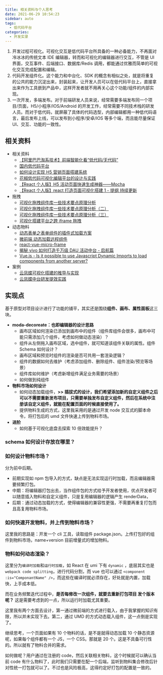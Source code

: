 ```yaml
---
title: 相关资料与个人思考
date: 2021-06-29 10:54:23
sidebar: auto
tags:
  - 低代码平台
categories:
  - 开发实录
---
```


1. 开发过程可视化。可视化交互是低代码平台所具备的一种必备能力，不再面对冷冰冰的传统文本 IDE 编辑器，转而和可视化的编辑器进行交互，不管是 UI 界面，交互事件、后端接口、数据库/Redis 调用，都能通过优雅而简单的可视化交互完成配置和编辑。
2. 代码开发组件化。这个能力和中台化、SDK 的概念有相似之处，就是将重复的公共的能力沉淀出来，封装起来，让开发人员可以在低代码平台上，直接拿出来作为工具嵌到产品中，这样开发者就不用再关心这个功能/组件的内部实现。
3. 一次开发，多端发布。对于前端研发人员来说，经常需要多端发布同一个项目/页面，H5/小程序/IOS/Android 的开发工作，经常需要不同技术栈的研发人员。而对于低代码，就屏蔽了具体的代码选型，内部编辑都用一种低代码语言，最后发布上线，可以发布到小程序/安卓/IOS 等多个端，而且能尽量保证 UI、交互、功能的一致性。

## 相关资料

- 相关资料
  - [【阿里巴巴淘系技术】前端智能化看“低代码/无代码”](https://juejin.cn/post/6959794588898820127)
  - [国内低代码平台](https://github.com/taowen/awesome-lowcode)
  - [如何设计实现 H5 营销页面搭建系统](https://mp.weixin.qq.com/s/jS1_axYqFkngwRLwz48FwA)
  - [花椒低代码可视化编辑平台的设计与实践](https://mp.weixin.qq.com/s/O3VvId5xMWrRjug8S-yq_A)
  - [【React 个人版】H5 活动页面快速生成神器——Mocha](https://juejin.cn/post/6938340932408311845)
  - [【React 个人版】react 打造页面可视化搭建 1 - 提纲 持续更新](https://juejin.cn/post/6844904155220279303)
- 拖拽
  - [可视化拖拽组件库一些技术要点原理分析](https://juejin.cn/post/6908502083075325959)
  - [可视化拖拽组件库一些技术要点原理分析（二）](https://juejin.cn/post/6918881497264947207)
  - [可视化拖拽组件库一些技术要点原理分析（三）](https://juejin.cn/post/6929302655118344200)
  - [可视化搭建平台之跨 iframe 拖拽](https://juejin.cn/post/6933385955789406222)
- 动态物料
  - [动态表单之表单组件的插件式加载方案](https://juejin.cn/post/6924829595006926856)
  - [微前端 动态加载远程组件](https://zh-hans.single-spa.js.org/docs/getting-started-overview)
  - [react-vue-micro-frame](https://github.com/y805939188/react-vue-micro-frame)
  - [揭秘 vivo 如何打造千万级 DAU 活动中台 - 启航篇](https://xie.infoq.cn/article/2eac85154f18010da98cb8301)
  - [Vue.js - Is it possible to use Javascript Dynamic Imports to load components from another server?](https://stackoverflow.com/questions/54763605/vue-js-is-it-possible-to-use-javascript-dynamic-imports-to-load-components-fro)
- 案例
  - [云凤蝶可视化搭建的推导与实现](https://zhuanlan.zhihu.com/p/90746742)
  - [云凤蝶中台研发提效实践](https://zhuanlan.zhihu.com/p/78425921)

## 实现点

基于原型对项目设计进行了功能的铺平，其实还是围绕**组件、画布、属性面板**这三块。

- **moda-decoreate：也即编辑器的设计思路**
  - 画布区域如何渲染已添加到画布中的组件（组件库组件会很多，画布中可能只需添加几个组件，考虑如何做动态渲染）？
  - 组件从左侧拖入画布区域，选中组件，就可知道该组件关联的属性。组件 Schema 如何设计？
  - 画布区域和预览时组件的渲染是否可共用一套渲染逻辑？
  - 组件的数据如何去维护（考虑添加组件、删除组件、组件渲染/预览等场景）
  - 组件库如何维护（考虑新增组件满足业务需要的场景）
  - 如何做到纯组件
- **物料市场如何设计**
  - 如何动态加载组件，**>> 插拔式的设计，我们希望添加新的自定义组件之后可以不需要重新发布项目，只需要单独发布自定义组件，然后在系统中注册该自定义组件，就能在配置页面的时候直接使用了。**
  - 提供物料生成的方式，这里我采用的是通过开发 node 交互式的脚本命令，将打包后的 umd 文件快速上传到物料市场。
- **进阶**
  - 如何基于可视化底盘去探索 10 倍效能提升？

### schema 如何设计存放在哪里？

### 如何设计物料市场？

分为前中后期。

- 前期实现如 npm 包导入的方式，缺点是无法实现运行时加载，而且编辑器需要频繁打包。
- 中期：将编辑器打包出去，当作组件包的方式给予开发者使用，优点开发者可以随意插入物料和自定义组件，只是复用编辑器的逻辑产生 renderData，
- 后期：通过动态加载的方式，使得编辑器的兼容性更强，不需要再重复打包而且高复用物料市场。

### 如何快速开发物料，并上传到物料市场？

这里我的思路是：开发一个 cli 工具，读取组件 package.json。上传打包好的组件到物料市场，name+version 目前增量式的增加物料。

### 物料如何动态渲染？

这里分为`编译时加载`和`运行时加载`，如 React 在 umi 下有 `dynamic` ，底层其实也是 `webpack code splitting`，进行代码分割，而 vue 也可以通过 `<component :is="ComponantName" />`，而这些在编译时就必须存在，好处就是内置，加载快，上手成本低。

而在业务频繁迭代过程中，**是否每修改一次组件，就要去重新打包项目 发个版本呢？** 这是需要考虑到的一点，所以运行时加载尤其重要。

这里我有两个方面去设计，第一通过微前端的方式进行载入，由于我掌握的知识有限，所以并未实现下去。第二，通过 UMD 的方式动态载入组件，这一点倒是实现了。

继续思考，一个页面如果有 10 个物料的话，是不是就得动态加载 10 个静态资源呢，如果每个组件都有一个 JS，一个 CSS。那就是 20 个。这是不具备可行性的。所以就有了物料合并的需求。

如何做呢？用户通过在注册的 code，然后关联相关物料，这个时候就可以确认当前 code 有什么物料了，此时我们只需要在配一个后端，监听到物料集合修改后针对性统一打包就可以了。不过也是风险极高，这得约定好打包的配置是一致的。
